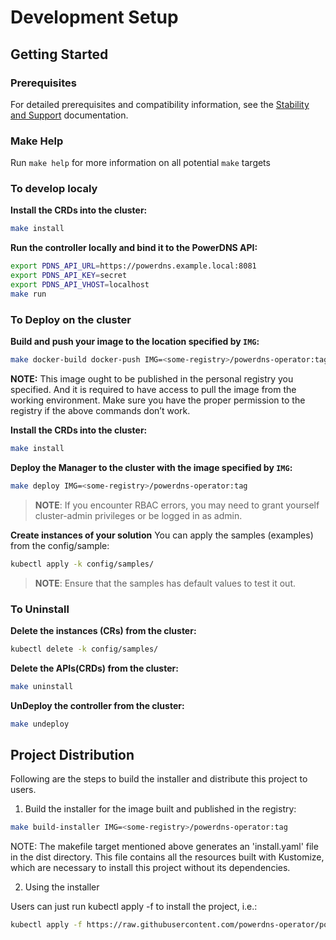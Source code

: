 # Development Setup

## Getting Started

### Prerequisites

For detailed prerequisites and compatibility information, see the [Stability and Support](docs/introduction/stability-support.md) documentation.

### Make Help

Run `make help` for more information on all potential `make` targets

### To develop localy

**Install the CRDs into the cluster:**

```sh
make install
```

**Run the controller locally and bind it to the PowerDNS API:**

```sh
export PDNS_API_URL=https://powerdns.example.local:8081
export PDNS_API_KEY=secret
export PDNS_API_VHOST=localhost
make run
```

### To Deploy on the cluster
**Build and push your image to the location specified by `IMG`:**

```sh
make docker-build docker-push IMG=<some-registry>/powerdns-operator:tag
```

**NOTE:** This image ought to be published in the personal registry you specified.
And it is required to have access to pull the image from the working environment.
Make sure you have the proper permission to the registry if the above commands don’t work.

**Install the CRDs into the cluster:**

```sh
make install
```

**Deploy the Manager to the cluster with the image specified by `IMG`:**

```sh
make deploy IMG=<some-registry>/powerdns-operator:tag
```

> **NOTE**: If you encounter RBAC errors, you may need to grant yourself cluster-admin
privileges or be logged in as admin.

**Create instances of your solution**
You can apply the samples (examples) from the config/sample:

```sh
kubectl apply -k config/samples/
```

>**NOTE**: Ensure that the samples has default values to test it out.

### To Uninstall
**Delete the instances (CRs) from the cluster:**

```sh
kubectl delete -k config/samples/
```

**Delete the APIs(CRDs) from the cluster:**

```sh
make uninstall
```

**UnDeploy the controller from the cluster:**

```sh
make undeploy
```

## Project Distribution

Following are the steps to build the installer and distribute this project to users.

1. Build the installer for the image built and published in the registry:

```sh
make build-installer IMG=<some-registry>/powerdns-operator:tag
```

NOTE: The makefile target mentioned above generates an 'install.yaml'
file in the dist directory. This file contains all the resources built
with Kustomize, which are necessary to install this project without
its dependencies.

2. Using the installer

Users can just run kubectl apply -f <URL for YAML BUNDLE> to install the project, i.e.:

```sh
kubectl apply -f https://raw.githubusercontent.com/powerdns-operator/powerdns-operator/<tag or branch>/dist/install.yaml
```